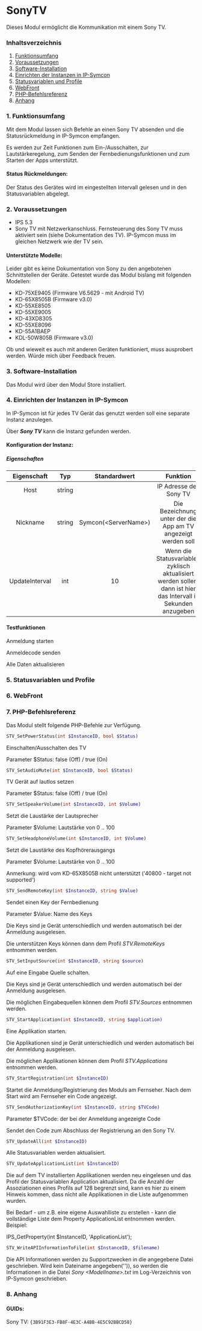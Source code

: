 # SonyTV

Dieses Modul ermöglicht die Kommunikation mit einem Sony TV.

### Inhaltsverzeichnis

1. [Funktionsumfang](#1-funktionsumfang)  
2. [Voraussetzungen](#2-voraussetzungen)  
3. [Software-Installation](#3-software-installation)
4. [Einrichten der Instanzen in IP-Symcon](#4-einrichten-der-instanzen-in-ip-symcon)
5. [Statusvariablen und Profile](#5-statusvariablen-und-profile)  
6. [WebFront](#6-webfront)
7. [PHP-Befehlsreferenz](#7-php-befehlsreferenz) 
8. [Anhang](#8-anhang)  

### 1. Funktionsumfang

Mit dem Modul lassen sich Befehle an einen Sony TV absenden und die Statusrückmeldung in IP-Symcon empfangen.

Es werden zur Zeit Funktionen zum Ein-/Ausschalten, zur Lautstärkeregelung, zum Senden der Fernbedienungsfunktionen und zum Starten der Apps unterstützt.


#### Status Rückmeldungen:  

Der Status des Gerätes wird im eingestellten Intervall gelesen und in den Statusvariablen abgelegt.


### 2. Voraussetzungen

 - IPS 5.3
 - Sony TV mit Netzwerkanschluss. Fernsteuerung des Sony TV muss aktiviert sein (siehe Dokumentation des TV). IP-Symcon muss im gleichen Netzwerk wie der TV sein.

#### Unterstützte Modelle:

Leider gibt es keine Dokumentation von Sony zu den angebotenen Schnittstellen der Geräte. Getestet wurde das Modul bislang mit folgenden Modellen:
- KD-75XE9405 (Firmware V6.5629 - mit Android TV)
- KD-65X8505B (Firmware v3.0)
- KD-55XE8505
- KD-55XE9005
- KD-43XD8305
- KD-55XE8096
- KD-55A1BAEP
- KDL-50W805B (Firmware v3.0)

Ob und wieweit es auch mit anderen Geräten funktioniert, muss ausprobert werden. Würde mich über Feedback freuen.


### 3. Software-Installation

Das Modul wird über den Modul Store installiert.  

### 4. Einrichten der Instanzen in IP-Symcon

In IP-Symcon ist für jedes TV Gerät das genutzt werden soll eine separate Instanz anzulegen.

Über _**Sony TV**_ kann die Instanz gefunden werden.



#### Konfiguration der Instanz:
##### Eigenschaften

| Eigenschaft | Typ     | Standardwert | Funktion                                                              |
| :---------: | :-----: | :----------: | :-------------------------------------------------------------------: |
| Host        | string  |              | IP Adresse des Sony TV                  |
| Nickname | string  |  Symcon(\<ServerName\>)            | Die Bezeichnung unter der die App am TV angezeigt werden soll                            |
| UpdateInterval    | int     |  10            | Wenn die Statusvariablen zyklisch aktualisiert werden sollen, dann ist hier das Intervall in Sekunden anzugeben|

#### Testfunktionen

Anmeldung starten

Anmeldecode senden

Alle Daten aktualisieren

### 5. Statusvariablen und Profile
### 6. WebFront
### 7. PHP-Befehlsreferenz

Das Modul stellt folgende PHP-Befehle zur Verfügung.

```php
STV_SetPowerStatus(int $InstanceID, bool $Status)
```
Einschalten/Ausschalten des TV

Parameter $Status: false (Off) / true (On)

```php
STV_SetAudioMute(int $InstanceID, bool $Status)
```
TV Gerät auf lautlos setzen

Parameter $Status: false (Off) / true (On)

```php
STV_SetSpeakerVolume(int $InstanceID, int $Volume)
```
Setzt die Laustärke der Lautsprecher

Parameter $Volume: Lautstärke von 0 .. 100

```php
STV_SetHeadphoneVolume(int $InstanceID, int $Volume)
```
Setzt die Laustärke des Kopfhörerausgangs

Parameter $Volume: Lautstärke von 0 .. 100

Anmerkung: wird vom KD-65X8505B nicht unterstützt ('40800 - target not supported')

```php
STV_SendRemoteKey(int $InstanceID, string $Value)
```
Sendet einen Key der Fernbedienung

Parameter $Value: Name des Keys

Die Keys sind je Gerät unterschiedlich und werden automatisch bei der Anmeldung ausgelesen.

Die unterstützen Keys können dann dem Profil _*STV.RemoteKeys*_ entnommen werden.

```php
STV_SetInputSource(int $InstanceID, string $source)
```
Auf eine Eingabe Quelle schalten.

Die Keys sind je Gerät unterschiedlich und werden automatisch bei der Anmeldung ausgelesen.

Die möglichen Eingabequellen können dem Profil _*STV.Sources*_ entnommen werden.

```php
STV_StartApplication(int $InstanceID, string $application)
```
Eine Applikation starten.

Die Applikationen sind je Gerät unterschiedlich und werden automatisch bei der Anmeldung ausgelesen.

Die möglichen Applikationen können dem Profil _*STV.Applications*_ entnommen werden.


```php
STV_StartRegistration(int $InstanceID)
```
Startet die Anmeldung/Registrierung des Moduls am Fernseher. Nach dem Start wird am Fernseher ein Code angezeigt.

```php
STV_SendAuthorizationKey(int $InstanceID, string $TVCode)
```
Parameter $TVCode: der bei der Anmeldung angezeigte Code

Sendet den Code zum Abschluss der Registrierung an den Sony TV.

```php
STV_UpdateAll(int $InstanceID)
```
Alle Statusvariablen werden aktualisiert. 

```php
STV_UpdateApplicationList(int $InstanceID)
```
Die auf dem TV installierten Applikationen werden neu eingelesen und das Profil der Statusvariablen Application aktualisiert. Da die Anzahl der Assoziationen eines Profils auf 128 begrenzt sind, kann es hier zu einem Hinweis
kommen, dass nicht alle Applikationen in die Liste aufgenommen wurden.

Bei Bedarf - um z.B. eine eigene Auswahlliste zu erstellen - kann die vollständige Liste dem Property ApplicationList entnommen werden. Beispiel:

IPS_GetProperty(int $InstanceID, 'ApplicationList'); 

```php
STV_WriteAPIInformationToFile(int $InstanceID, $filename)
```
Die API Informationen werden zu Supportzwecken in die angegebene Datei geschrieben. Wird kein Dateiname angegeben('')), so werden die Informationen in die Datei _*Sony \<Modellname\>.txt*_ im Log-Verzeichnis von IP-Symcon geschrieben. 

### 8. Anhang

#### GUIDs:

Sony TV: `{3B91F3E3-FB8F-4E3C-A4BB-4E5C92BBCD58}`




